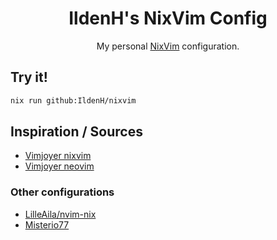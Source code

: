 <div align="center">

# IldenH's NixVim Config

My personal [NixVim](https://github.com/nix-community/nixvim) configuration.

</div>


## Try it!
```bash
nix run github:IldenH/nixvim
```

## Inspiration / Sources
- [Vimjoyer nixvim](https://www.youtube.com/watch?v=b641h63lqy0)
- [Vimjoyer neovim](https://www.youtube.com/watch?v=YZAnJ0rwREA)

### Other configurations
- [LilleAila/nvim-nix](https://github.com/LilleAila/nvim-nix)
- [Misterio77](https://github.com/Misterio77/nix-config/tree/main/home/misterio/features/nvim)
